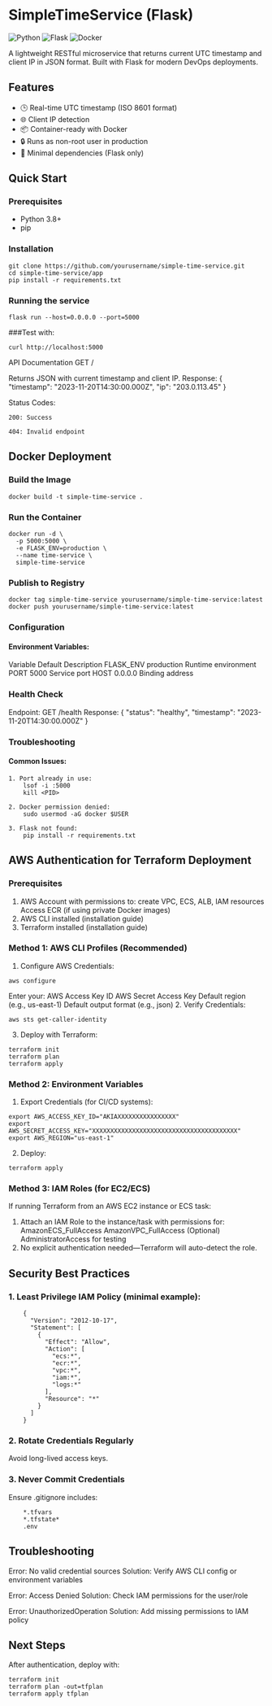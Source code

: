 # SimpleTimeService (Flask)

![Python](https://img.shields.io/badge/python-3.8%2B-blue)
![Flask](https://img.shields.io/badge/flask-2.0%2B-lightgrey)
![Docker](https://img.shields.io/badge/docker-ready-blueviolet)

A lightweight RESTful microservice that returns current UTC timestamp and client IP in JSON format. Built with Flask for modern DevOps deployments.

## Features

- 🕒 Real-time UTC timestamp (ISO 8601 format)
- 🌐 Client IP detection
- 📦 Container-ready with Docker
- 🔒 Runs as non-root user in production
- 🚀 Minimal dependencies (Flask only)

## Quick Start

### Prerequisites
- Python 3.8+
- pip

### Installation
```
git clone https://github.com/yourusername/simple-time-service.git
cd simple-time-service/app
pip install -r requirements.txt
```
### Running the service
```
flask run --host=0.0.0.0 --port=5000
```
###Test with:
```
curl http://localhost:5000
```
API Documentation
GET /

Returns JSON with current timestamp and client IP.
Response:
{
  "timestamp": "2023-11-20T14:30:00.000Z",
  "ip": "203.0.113.45"
}

Status Codes:

    200: Success

    404: Invalid endpoint

## Docker Deployment

### Build the Image
```
docker build -t simple-time-service .
```
### Run the Container
```
docker run -d \
  -p 5000:5000 \
  -e FLASK_ENV=production \
  --name time-service \
  simple-time-service
```
### Publish to Registry
```
docker tag simple-time-service yourusername/simple-time-service:latest
docker push yourusername/simple-time-service:latest
```
### Configuration

#### Environment Variables:
Variable	Default	Description
FLASK_ENV	production	Runtime environment
PORT	5000	Service port
HOST	0.0.0.0	Binding address
### Health Check

Endpoint: GET /health
Response:
{
  "status": "healthy",
  "timestamp": "2023-11-20T14:30:00.000Z"
}

### Troubleshooting

#### Common Issues:

    1. Port already in use:
        lsof -i :5000
        kill <PID>

    2. Docker permission denied:
        sudo usermod -aG docker $USER

    3. Flask not found:
        pip install -r requirements.txt

## AWS Authentication for Terraform Deployment
### Prerequisites
  1. AWS Account with permissions to:
      create VPC, ECS, ALB, IAM resources
      Access ECR (if using private Docker images)
  2. AWS CLI installed (installation guide)
  3. Terraform installed (installation guide)

### Method 1: AWS CLI Profiles (Recommended)
1. Configure AWS Credentials:
```
aws configure
```
Enter your:
  AWS Access Key ID
  AWS Secret Access Key
  Default region (e.g., us-east-1)
  Default output format (e.g., json)
2. Verify Credentials:
 ```
 aws sts get-caller-identity
 ```
3. Deploy with Terraform:
 ```
 terraform init
 terraform plan
 terraform apply
 ```
### Method 2: Environment Variables
1. Export Credentials (for CI/CD systems):
```
export AWS_ACCESS_KEY_ID="AKIAXXXXXXXXXXXXXXXX"
export AWS_SECRET_ACCESS_KEY="XXXXXXXXXXXXXXXXXXXXXXXXXXXXXXXXXXXXXXXX"
export AWS_REGION="us-east-1"
```
2. Deploy:
```
terraform apply
```

### Method 3: IAM Roles (for EC2/ECS)

If running Terraform from an AWS EC2 instance or ECS task:
1. Attach an IAM Role to the instance/task with permissions for:
  AmazonECS_FullAccess
  AmazonVPC_FullAccess
  (Optional) AdministratorAccess for testing
2. No explicit authentication needed—Terraform will auto-detect the role.

## Security Best Practices
### 1. Least Privilege IAM Policy (minimal example):
```
    {
      "Version": "2012-10-17",
      "Statement": [
        {
          "Effect": "Allow",
          "Action": [
            "ecs:*",
            "ecr:*",
            "vpc:*",
            "iam:*",
            "logs:*"
          ],
          "Resource": "*"
        }
      ]
    }
```
### 2. Rotate Credentials Regularly
Avoid long-lived access keys.
### 3. Never Commit Credentials
Ensure .gitignore includes:
```
    *.tfvars
    *.tfstate*
    .env
```

## Troubleshooting
Error: No valid credential sources
Solution: Verify AWS CLI config or environment variables

Error: Access Denied
Solution: Check IAM permissions for the user/role

Error: UnauthorizedOperation
Solution: Add missing permissions to IAM policy

## Next Steps
After authentication, deploy with:
```
terraform init
terraform plan -out=tfplan
terraform apply tfplan
```
